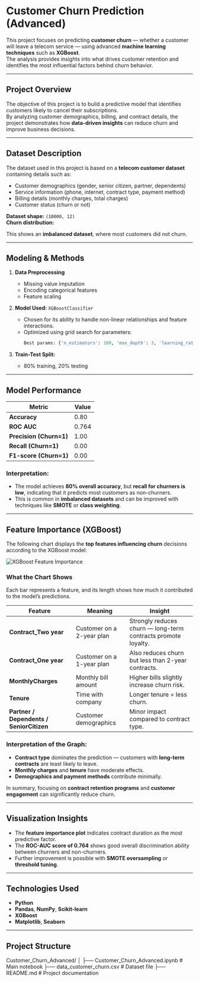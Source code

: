 # Customer Churn Prediction (Advanced)

This project focuses on predicting **customer churn** — whether a customer will leave a telecom service — using advanced **machine learning techniques** such as **XGBoost**.  
The analysis provides insights into what drives customer retention and identifies the most influential factors behind churn behavior.

---

## Project Overview

The objective of this project is to build a predictive model that identifies customers likely to cancel their subscriptions.  
By analyzing customer demographics, billing, and contract details, the project demonstrates how **data-driven insights** can reduce churn and improve business decisions.

---

## Dataset Description

The dataset used in this project is based on a **telecom customer dataset** containing details such as:
- Customer demographics (gender, senior citizen, partner, dependents)
- Service information (phone, internet, contract type, payment method)
- Billing details (monthly charges, total charges)
- Customer status (churn or not)

**Dataset shape:** `(10000, 12)`  
**Churn distribution:**

This shows an **imbalanced dataset**, where most customers did not churn.

---

## Modeling & Methods

1. **Data Preprocessing**
   - Missing value imputation
   - Encoding categorical features
   - Feature scaling

2. **Model Used:** `XGBoostClassifier`
   - Chosen for its ability to handle non-linear relationships and feature interactions.
   - Optimized using grid search for parameters:
     ```python
     Best params: {'n_estimators': 100, 'max_depth': 3, 'learning_rate': 0.01}
     ```

3. **Train-Test Split:**
   - 80% training, 20% testing

---

## Model Performance

| Metric | Value |
|--------|--------|
| **Accuracy** | 0.80 |
| **ROC AUC** | 0.764 |
| **Precision (Churn=1)** | 1.00 |
| **Recall (Churn=1)** | 0.00 |
| **F1-score (Churn=1)** | 0.00 |

### Interpretation:
- The model achieves **80% overall accuracy**, but **recall for churners is low**, indicating that it predicts most customers as non-churners.
- This is common in **imbalanced datasets** and can be improved with techniques like **SMOTE** or **class weighting**.

---

## Feature Importance (XGBoost)

The following chart displays the **top features influencing churn** decisions according to the XGBoost model:

![XGBoost Feature Importance](c7cb0365-67d1-40e4-8710-5688bfe285ce.png)

### What the Chart Shows

Each bar represents a feature, and its length shows how much it contributed to the model’s predictions.

| Feature | Meaning | Insight |
|----------|----------|----------|
| **Contract_Two year** | Customer on a 2-year plan | Strongly reduces churn — long-term contracts promote loyalty. |
| **Contract_One year** | Customer on a 1-year plan | Also reduces churn but less than 2-year contracts. |
| **MonthlyCharges** | Monthly bill amount | Higher bills slightly increase churn risk. |
| **Tenure** | Time with company | Longer tenure = less churn. |
| **Partner / Dependents / SeniorCitizen** | Customer demographics | Minor impact compared to contract type. |

### Interpretation of the Graph:
- **Contract type** dominates the prediction — customers with **long-term contracts** are least likely to leave.
- **Monthly charges** and **tenure** have moderate effects.
- **Demographics and payment methods** contribute minimally.
  
In summary, focusing on **contract retention programs** and **customer engagement** can significantly reduce churn.

---

## Visualization Insights

- The **feature importance plot** indicates contract duration as the most predictive factor.
- The **ROC-AUC score of 0.764** shows good overall discrimination ability between churners and non-churners.
- Further improvement is possible with **SMOTE oversampling** or **threshold tuning**.

---

## Technologies Used

- **Python**
- **Pandas**, **NumPy**, **Scikit-learn**
- **XGBoost**
- **Matplotlib**, **Seaborn**

---

## Project Structure
Customer_Churn_Advanced/
│
├── Customer_Churn_Advanced.ipynb       # Main notebook
├── data_customer_churn.csv             # Dataset file
├── README.md                           # Project documentation

